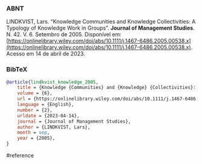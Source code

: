 ### ABNT
LINDKVIST, Lars. “Knowledge Communities and Knowledge Collectivities: A Typology of Knowledge Work in Groups”. **Journal of Management Studies**. N. 42. V. 6. Setembro de 2005. Disponível em: [https://onlinelibrary.wiley.com/doi/abs/10.1111/j.1467-6486.2005.00538.x](https://onlinelibrary.wiley.com/doi/abs/10.1111/j.1467-6486.2005.00538.x). Acesso em 14 de abril de 2023.

### BibTeX
```bibtex
@article{lindkvist_knowledge_2005,
	title = {Knowledge {Communities} and {Knowledge} {Collectivities}: {A} {Typology} of {Knowledge} {Work} in {Groups}},
	volume = {6},
	url = {https://onlinelibrary.wiley.com/doi/abs/10.1111/j.1467-6486.2005.00538.x},
	language = {English},
	number = {2},
	urldate = {2023-04-14},
	journal = {Journal of Management Studies},
	author = {LINDKVIST, Lars},
	month = sep,
	year = {2005},
}
```

#reference